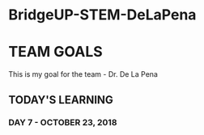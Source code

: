 # BridgeUP-STEM-DeLaPena

# TEAM GOALS

This is my goal for the team - Dr. De La Pena









## TODAY'S LEARNING

### DAY 7 - OCTOBER 23, 2018
